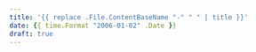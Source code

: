 ```yaml
---
title: '{{ replace .File.ContentBaseName "-" " " | title }}'
date: {{ time.Format "2006-01-02" .Date }}
draft: true
---
```


